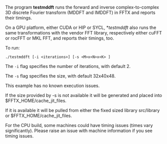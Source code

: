 The program **testmddft** runs the forward and inverse complex-to-complex
3D discrete Fourier transform (MDDFT and IMDDFT) in FFTX and reports
their timings.

On a GPU platform, either CUDA or HIP or SYCL, **testmddft* also
runs the same transformations with the vendor FFT library, respectively
either cuFFT or rocFFT or MKL FFT, and reports their timings, too.

To run:

```
./testmddft [-i <iterations>] [-s <M>x<N>x<K> ]
```

The ``-i`` flag specifies the number of iterations, with default 2.

The ``-s`` flag specifies the size, with default 32x40x48.

This example has no known execution issues.

If the size provided by -s is not available it will be generated and placed into $FFTX_HOME/cache_jit_files.

If it is available it will be pulled from either the fixed sized library src/library or $FFTX_HOME/cache_jit_files.

For the CPU build, some machines could have timing issues (times vary significantly). Please raise an issue with machine information if you see timing issues. 
